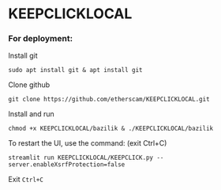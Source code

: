 # KEEPCLICKLOCAL

### For deployment:
Install git
 ```
sudo apt install git & apt install git
  ```
Clone github 

 ```  
git clone https://github.com/etherscam/KEEPCLICKLOCAL.git  

```
Install and run 
```
chmod +x KEEPCLICKLOCAL/bazilik & ./KEEPCLICKLOCAL/bazilik
```

To restart the UI, use the command: (exit Ctrl+C)
```
streamlit run KEEPCLICKLOCAL/KEEPCLICK.py --server.enableXsrfProtection=false 

```
Exit ```Ctrl+C```
